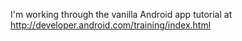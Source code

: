 I'm working through the vanilla Android app tutorial at http://developer.android.com/training/index.html
